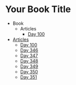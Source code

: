 # Your Book Title

- Book
  - Articles
    * [Day 100](_book/articles/day100.md)
- [Articles](articles/README.md)
  * [Day 100](articles/day100.md)
  * [Day 346](articles/day346.md)
  * [Day 347](articles/day347.md)
  * [Day 348](articles/day348.md)
  * [Day 349](articles/day349.md)
  * [Day 350](articles/day350.md)
  * [Day 351](articles/day351.md)
